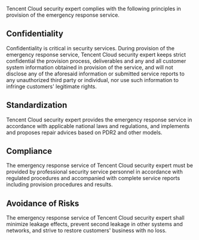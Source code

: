 Tencent Cloud security expert complies with the following principles in provision of the emergency response service.
## Confidentiality
Confidentiality is critical in security services. During provision of the emergency response service, Tencent Cloud security expert keeps strict confidential the provision process, deliverables and any and all customer system information obtained in provision of the service, and will not disclose any of the aforesaid information or submitted service reports to any unauthorized third party or individual, nor use such information to infringe customers' legitimate rights.
## Standardization
Tencent Cloud security expert provides the emergency response service in accordance with applicable national laws and regulations, and implements and proposes repair advices based on PDR2 and other models.
## Compliance 
The emergency response service of Tencent Cloud security expert must be provided by professional security service personnel in accordance with regulated procedures and accompanied with complete service reports including provision procedures and results.
## Avoidance of Risks
The emergency response service of Tencent Cloud security expert shall minimize leakage effects, prevent second leakage in other systems and networks, and strive to restore customers' business with no loss.

